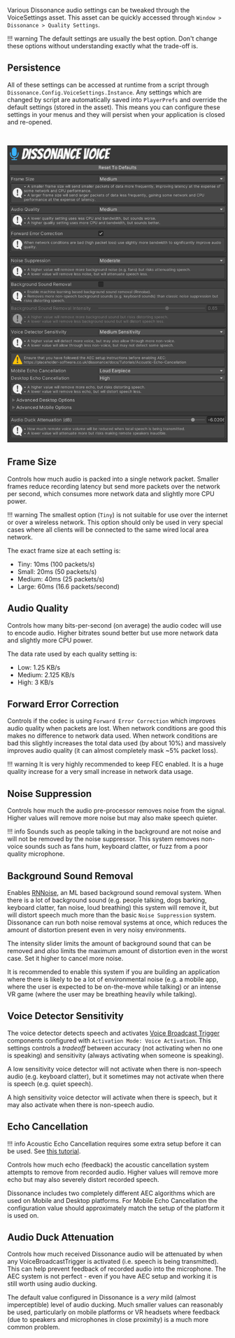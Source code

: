 Various Dissonance audio settings can be tweaked through the VoiceSettings asset. This asset can be quickly accessed through `Window > Dissonance > Quality Settings`.

!!! warning
    The default settings are usually the best option. Don't change these options without understanding exactly what the trade-off is.

## Persistence

All of these settings can be accessed at runtime from a script through `Dissonance.Config.VoiceSettings.Instance`. Any settings which are changed by script are automatically saved into `PlayerPrefs` and override the default settings (stored in the asset). This means you can configure these settings in your menus and they will persist when your application is closed and re-opened.

<br />

![Voice Settings](../../images/VoiceSettings2.webp)

## Frame Size

Controls how much audio is packed into a single network packet. Smaller frames reduce recording latency but send more packets over the network per second, which consumes more network data and slightly more CPU power.

!!! warning
    The smallest option (`Tiny`) is not suitable for use over the internet or over a wireless network. This option should only be used in very special cases where all clients will be connected to the same wired local area network.

The exact frame size at each setting is:

 - Tiny: 10ms (100 packets/s)
 - Small: 20ms (50 packets/s)
 - Medium: 40ms (25 packets/s)
 - Large: 60ms (16.6 packets/second)

## Audio Quality

Controls how many bits-per-second (on average) the audio codec will use to encode audio. Higher bitrates sound better but use more network data and slightly more CPU power.

The data rate used by each quality setting is:

 - Low: 1.25 KB/s
 - Medium: 2.125 KB/s
 - High: 3 KB/s

## Forward Error Correction

Controls if the codec is using `Forward Error Correction` which improves audio quality when packets are lost. When network conditions are good this makes no difference to network data used. When network conditions are bad this slightly increases the total data used (by about 10%) and massively improves audio quality (it can almost completely mask ~5% packet loss).

!!! warning
    It is very highly recommended to keep FEC enabled. It is a huge quality increase for a very small increase in network data usage.

## Noise Suppression

Controls how much the audio pre-processor removes noise from the signal. Higher values will remove more noise but may also make speech quieter.

!!! info
    Sounds such as people talking in the background are not noise and will not be removed by the noise suppressor. This system removes non-voice sounds such as fans hum, keyboard clatter, or fuzz from a poor quality microphone.

## Background Sound Removal

Enables [RNNoise](https://jmvalin.ca/demo/rnnoise/), an ML based background sound removal system. When there is a lot of background sound (e.g. people talking, dogs barking, keyboard clatter, fan noise, loud breathing) this system will remove it, but will distort speech much more than the basic `Noise Suppression` system. Dissonance can run both noise removal systems at once, which reduces the amount of distortion present even in very noisy environments.

The intensity slider limits the amount of background sound that can be removed and _also_ limits the maximum amount of distortion even in the worst case. Set it higher to cancel more noise.

It is recommended to enable this system if you are building an application where there is likely to be a lot of environmental noise (e.g. a mobile app, where the user is expected to be on-the-move while talking) or an intense VR game (where the user may be breathing heavily while talking).

## Voice Detector Sensitivity

The voice detector detects speech and activates [Voice Broadcast Trigger](../Components/Voice-Broadcast-Trigger.md) components configured with `Activation Mode: Voice Activation`. This settings controls a _tradeoff_ between accuracy (not activating when no one is speaking) and sensitivity (always activating when someone is speaking).

A low sensitivity voice detector will not activate when there is non-speech audio (e.g. keyboard clatter), but it sometimes may not activate when there is speech (e.g. quiet speech).

A high sensitivity voice detector will activate when there is speech, but it may also activate when there is non-speech audio.

## Echo Cancellation

!!! info
    Acoustic Echo Cancellation requires some extra setup before it can be used. See [this tutorial](../../../Tutorials/Acoustic-Echo-Cancellation.html).

Controls how much echo (feedback) the acoustic cancellation system attempts to remove from recorded audio. Higher values will remove more echo but may also severely distort recorded speech.

Dissonance includes two completely different AEC algorithms which are used on Mobile and Desktop platforms. For Mobile Echo Cancellation the configuration value should approximately match the setup of the platform it is used on.

## Audio Duck Attenuation

Controls how much received Dissonance audio will be attenuated by when any VoiceBroadcastTrigger is activated (i.e. speech is being transmitted). This can help prevent feedback of recorded audio into the microphone. The AEC system is not perfect - even if you have AEC setup and working it is still worth using audio ducking.

The default value configured in Dissonance is a _very_ mild (almost imperceptible) level of audio ducking. Much smaller values can reasonably be used, particularly on mobile platforms or VR headsets where feedback (due to speakers and microphones in close proximity) is a much more common problem.